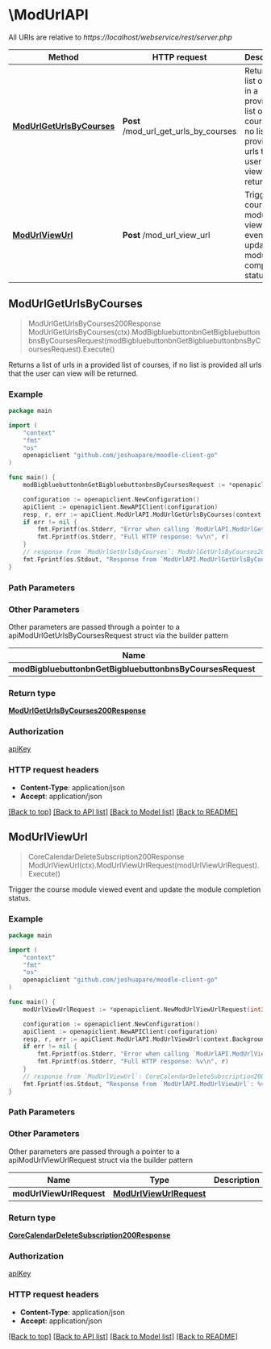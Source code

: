 # \ModUrlAPI

All URIs are relative to *https://localhost/webservice/rest/server.php*

Method | HTTP request | Description
------------- | ------------- | -------------
[**ModUrlGetUrlsByCourses**](ModUrlAPI.md#ModUrlGetUrlsByCourses) | **Post** /mod_url_get_urls_by_courses | Returns a list of urls in a provided list of courses, if no list is provided all urls that the user                             can view will be returned.
[**ModUrlViewUrl**](ModUrlAPI.md#ModUrlViewUrl) | **Post** /mod_url_view_url | Trigger the course module viewed event and update the module completion status.



## ModUrlGetUrlsByCourses

> ModUrlGetUrlsByCourses200Response ModUrlGetUrlsByCourses(ctx).ModBigbluebuttonbnGetBigbluebuttonbnsByCoursesRequest(modBigbluebuttonbnGetBigbluebuttonbnsByCoursesRequest).Execute()

Returns a list of urls in a provided list of courses, if no list is provided all urls that the user                             can view will be returned.



### Example

```go
package main

import (
	"context"
	"fmt"
	"os"
	openapiclient "github.com/joshuapare/moodle-client-go"
)

func main() {
	modBigbluebuttonbnGetBigbluebuttonbnsByCoursesRequest := *openapiclient.NewModBigbluebuttonbnGetBigbluebuttonbnsByCoursesRequest() // ModBigbluebuttonbnGetBigbluebuttonbnsByCoursesRequest | 

	configuration := openapiclient.NewConfiguration()
	apiClient := openapiclient.NewAPIClient(configuration)
	resp, r, err := apiClient.ModUrlAPI.ModUrlGetUrlsByCourses(context.Background()).ModBigbluebuttonbnGetBigbluebuttonbnsByCoursesRequest(modBigbluebuttonbnGetBigbluebuttonbnsByCoursesRequest).Execute()
	if err != nil {
		fmt.Fprintf(os.Stderr, "Error when calling `ModUrlAPI.ModUrlGetUrlsByCourses``: %v\n", err)
		fmt.Fprintf(os.Stderr, "Full HTTP response: %v\n", r)
	}
	// response from `ModUrlGetUrlsByCourses`: ModUrlGetUrlsByCourses200Response
	fmt.Fprintf(os.Stdout, "Response from `ModUrlAPI.ModUrlGetUrlsByCourses`: %v\n", resp)
}
```

### Path Parameters



### Other Parameters

Other parameters are passed through a pointer to a apiModUrlGetUrlsByCoursesRequest struct via the builder pattern


Name | Type | Description  | Notes
------------- | ------------- | ------------- | -------------
 **modBigbluebuttonbnGetBigbluebuttonbnsByCoursesRequest** | [**ModBigbluebuttonbnGetBigbluebuttonbnsByCoursesRequest**](ModBigbluebuttonbnGetBigbluebuttonbnsByCoursesRequest.md) |  | 

### Return type

[**ModUrlGetUrlsByCourses200Response**](ModUrlGetUrlsByCourses200Response.md)

### Authorization

[apiKey](../README.md#apiKey)

### HTTP request headers

- **Content-Type**: application/json
- **Accept**: application/json

[[Back to top]](#) [[Back to API list]](../README.md#documentation-for-api-endpoints)
[[Back to Model list]](../README.md#documentation-for-models)
[[Back to README]](../README.md)


## ModUrlViewUrl

> CoreCalendarDeleteSubscription200Response ModUrlViewUrl(ctx).ModUrlViewUrlRequest(modUrlViewUrlRequest).Execute()

Trigger the course module viewed event and update the module completion status.



### Example

```go
package main

import (
	"context"
	"fmt"
	"os"
	openapiclient "github.com/joshuapare/moodle-client-go"
)

func main() {
	modUrlViewUrlRequest := *openapiclient.NewModUrlViewUrlRequest(int32(123)) // ModUrlViewUrlRequest | 

	configuration := openapiclient.NewConfiguration()
	apiClient := openapiclient.NewAPIClient(configuration)
	resp, r, err := apiClient.ModUrlAPI.ModUrlViewUrl(context.Background()).ModUrlViewUrlRequest(modUrlViewUrlRequest).Execute()
	if err != nil {
		fmt.Fprintf(os.Stderr, "Error when calling `ModUrlAPI.ModUrlViewUrl``: %v\n", err)
		fmt.Fprintf(os.Stderr, "Full HTTP response: %v\n", r)
	}
	// response from `ModUrlViewUrl`: CoreCalendarDeleteSubscription200Response
	fmt.Fprintf(os.Stdout, "Response from `ModUrlAPI.ModUrlViewUrl`: %v\n", resp)
}
```

### Path Parameters



### Other Parameters

Other parameters are passed through a pointer to a apiModUrlViewUrlRequest struct via the builder pattern


Name | Type | Description  | Notes
------------- | ------------- | ------------- | -------------
 **modUrlViewUrlRequest** | [**ModUrlViewUrlRequest**](ModUrlViewUrlRequest.md) |  | 

### Return type

[**CoreCalendarDeleteSubscription200Response**](CoreCalendarDeleteSubscription200Response.md)

### Authorization

[apiKey](../README.md#apiKey)

### HTTP request headers

- **Content-Type**: application/json
- **Accept**: application/json

[[Back to top]](#) [[Back to API list]](../README.md#documentation-for-api-endpoints)
[[Back to Model list]](../README.md#documentation-for-models)
[[Back to README]](../README.md)


